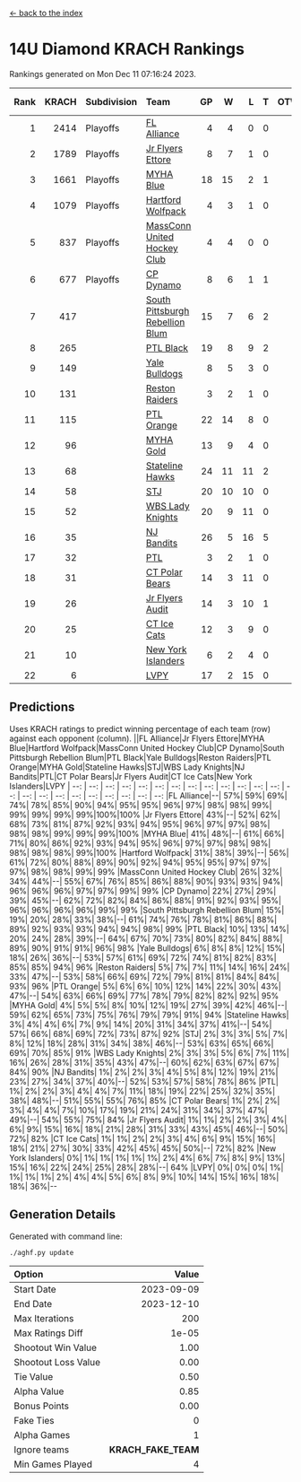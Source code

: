 [<- back to the index](readme.md)
# 14U Diamond KRACH Rankings
Rankings generated on Mon Dec 11 07:16:24 2023.

Rank|KRACH|Subdivision|Team|GP|W|L|T|OTW|OTL|SoS|Exp Wins|Win Diff
---:|---:|:---|:---|---:|---:|---:|---:|---:|---:|---:|---:|---:
1|2414|Playoffs|[FL Alliance](https://gamesheetstats.com/seasons/3663/teams/156905/schedule)|4|4|0|0|0|0|78|4.8|-0.0
2|1789|Playoffs|[Jr Flyers Ettore](https://gamesheetstats.com/seasons/3663/teams/140817/schedule)|8|7|1|0|0|1|338|7.9|0.0
3|1661|Playoffs|[MYHA Blue](https://gamesheetstats.com/seasons/3663/teams/140816/schedule)|18|15|2|1|2|0|337|16.4|0.0
4|1079|Playoffs|[Hartford Wolfpack](https://gamesheetstats.com/seasons/3663/teams/140814/schedule)|4|3|1|0|0|1|484|3.9|0.0
5|837|Playoffs|[MassConn United Hockey Club](https://gamesheetstats.com/seasons/3663/teams/140810/schedule)|4|4|0|0|0|0|26|4.9|0.0
6|677|Playoffs|[CP Dynamo](https://gamesheetstats.com/seasons/3663/teams/140823/schedule)|8|6|1|1|0|0|282|7.4|0.0
7|417||[South Pittsburgh Rebellion Blum](https://gamesheetstats.com/seasons/3663/teams/140812/schedule)|15|7|6|2|0|0|703|8.9|0.0
8|265||[PTL Black](https://gamesheetstats.com/seasons/3663/teams/140815/schedule)|19|8|9|2|0|0|790|9.8|-0.0
9|149||[Yale Bulldogs](https://gamesheetstats.com/seasons/3663/teams/156906/schedule)|8|5|3|0|1|0|120|5.9|0.0
10|131||[Reston Raiders](https://gamesheetstats.com/seasons/3663/teams/140829/schedule)|3|2|1|0|0|0|121|2.9|0.0
11|115||[PTL Orange](https://gamesheetstats.com/seasons/3663/teams/140821/schedule)|22|14|8|0|1|1|141|14.9|0.0
12|96||[MYHA Gold](https://gamesheetstats.com/seasons/3663/teams/140824/schedule)|13|9|4|0|0|1|52|9.9|0.0
13|68||[Stateline Hawks](https://gamesheetstats.com/seasons/3663/teams/140813/schedule)|24|11|11|2|1|1|253|12.9|0.0
14|58||[STJ](https://gamesheetstats.com/seasons/3663/teams/140822/schedule)|20|10|10|0|1|0|153|10.9|0.0
15|52||[WBS Lady Knights](https://gamesheetstats.com/seasons/3663/teams/140825/schedule)|20|9|11|0|0|0|301|9.9|0.0
16|35||[NJ Bandits](https://gamesheetstats.com/seasons/3663/teams/140811/schedule)|26|5|16|5|0|0|434|8.4|0.0
17|32||[PTL](https://gamesheetstats.com/seasons/3663/teams/140827/schedule)|3|2|1|0|0|0|18|2.9|0.0
18|31||[CT Polar Bears](https://gamesheetstats.com/seasons/3663/teams/140818/schedule)|14|3|11|0|0|0|481|3.9|0.0
19|26||[Jr Flyers Audit](https://gamesheetstats.com/seasons/3663/teams/140819/schedule)|14|3|10|1|0|0|151|4.4|0.0
20|25||[CT Ice Cats](https://gamesheetstats.com/seasons/3663/teams/140826/schedule)|12|3|9|0|0|1|310|3.9|0.0
21|10||[New York Islanders](https://gamesheetstats.com/seasons/3663/teams/140832/schedule)|6|2|4|0|0|0|32|2.9|0.0
22|6||[LVPY](https://gamesheetstats.com/seasons/3663/teams/140820/schedule)|17|2|15|0|0|0|54|2.9|0.0

## Predictions
Uses KRACH ratings to predict winning percentage of each team (row) against each opponent (column).
||FL Alliance|Jr Flyers Ettore|MYHA Blue|Hartford Wolfpack|MassConn United Hockey Club|CP Dynamo|South Pittsburgh Rebellion Blum|PTL Black|Yale Bulldogs|Reston Raiders|PTL Orange|MYHA Gold|Stateline Hawks|STJ|WBS Lady Knights|NJ Bandits|PTL|CT Polar Bears|Jr Flyers Audit|CT Ice Cats|New York Islanders|LVPY
| --: | --: | --: | --: | --: | --: | --: | --: | --: | --: | --: | --: | --: | --: | --: | --: | --: | --: | --: | --: | --: | --: | --: 
|FL Alliance|--| 57%| 59%| 69%| 74%| 78%| 85%| 90%| 94%| 95%| 95%| 96%| 97%| 98%| 98%| 99%| 99%| 99%| 99%| 99%|100%|100%
|Jr Flyers Ettore| 43%|--| 52%| 62%| 68%| 73%| 81%| 87%| 92%| 93%| 94%| 95%| 96%| 97%| 97%| 98%| 98%| 98%| 99%| 99%| 99%|100%
|MYHA Blue| 41%| 48%|--| 61%| 66%| 71%| 80%| 86%| 92%| 93%| 94%| 95%| 96%| 97%| 97%| 98%| 98%| 98%| 98%| 98%| 99%|100%
|Hartford Wolfpack| 31%| 38%| 39%|--| 56%| 61%| 72%| 80%| 88%| 89%| 90%| 92%| 94%| 95%| 95%| 97%| 97%| 97%| 98%| 98%| 99%| 99%
|MassConn United Hockey Club| 26%| 32%| 34%| 44%|--| 55%| 67%| 76%| 85%| 86%| 88%| 90%| 93%| 93%| 94%| 96%| 96%| 96%| 97%| 97%| 99%| 99%
|CP Dynamo| 22%| 27%| 29%| 39%| 45%|--| 62%| 72%| 82%| 84%| 86%| 88%| 91%| 92%| 93%| 95%| 96%| 96%| 96%| 96%| 99%| 99%
|South Pittsburgh Rebellion Blum| 15%| 19%| 20%| 28%| 33%| 38%|--| 61%| 74%| 76%| 78%| 81%| 86%| 88%| 89%| 92%| 93%| 93%| 94%| 94%| 98%| 99%
|PTL Black| 10%| 13%| 14%| 20%| 24%| 28%| 39%|--| 64%| 67%| 70%| 73%| 80%| 82%| 84%| 88%| 89%| 90%| 91%| 91%| 96%| 98%
|Yale Bulldogs|  6%|  8%|  8%| 12%| 15%| 18%| 26%| 36%|--| 53%| 57%| 61%| 69%| 72%| 74%| 81%| 82%| 83%| 85%| 85%| 94%| 96%
|Reston Raiders|  5%|  7%|  7%| 11%| 14%| 16%| 24%| 33%| 47%|--| 53%| 58%| 66%| 69%| 72%| 79%| 81%| 81%| 84%| 84%| 93%| 96%
|PTL Orange|  5%|  6%|  6%| 10%| 12%| 14%| 22%| 30%| 43%| 47%|--| 54%| 63%| 66%| 69%| 77%| 78%| 79%| 82%| 82%| 92%| 95%
|MYHA Gold|  4%|  5%|  5%|  8%| 10%| 12%| 19%| 27%| 39%| 42%| 46%|--| 59%| 62%| 65%| 73%| 75%| 76%| 79%| 79%| 91%| 94%
|Stateline Hawks|  3%|  4%|  4%|  6%|  7%|  9%| 14%| 20%| 31%| 34%| 37%| 41%|--| 54%| 57%| 66%| 68%| 69%| 72%| 73%| 87%| 92%
|STJ|  2%|  3%|  3%|  5%|  7%|  8%| 12%| 18%| 28%| 31%| 34%| 38%| 46%|--| 53%| 63%| 65%| 66%| 69%| 70%| 85%| 91%
|WBS Lady Knights|  2%|  3%|  3%|  5%|  6%|  7%| 11%| 16%| 26%| 28%| 31%| 35%| 43%| 47%|--| 60%| 62%| 63%| 67%| 67%| 84%| 90%
|NJ Bandits|  1%|  2%|  2%|  3%|  4%|  5%|  8%| 12%| 19%| 21%| 23%| 27%| 34%| 37%| 40%|--| 52%| 53%| 57%| 58%| 78%| 86%
|PTL|  1%|  2%|  2%|  3%|  4%|  4%|  7%| 11%| 18%| 19%| 22%| 25%| 32%| 35%| 38%| 48%|--| 51%| 55%| 55%| 76%| 85%
|CT Polar Bears|  1%|  2%|  2%|  3%|  4%|  4%|  7%| 10%| 17%| 19%| 21%| 24%| 31%| 34%| 37%| 47%| 49%|--| 54%| 55%| 75%| 84%
|Jr Flyers Audit|  1%|  1%|  2%|  2%|  3%|  4%|  6%|  9%| 15%| 16%| 18%| 21%| 28%| 31%| 33%| 43%| 45%| 46%|--| 50%| 72%| 82%
|CT Ice Cats|  1%|  1%|  2%|  2%|  3%|  4%|  6%|  9%| 15%| 16%| 18%| 21%| 27%| 30%| 33%| 42%| 45%| 45%| 50%|--| 72%| 82%
|New York Islanders|  0%|  1%|  1%|  1%|  1%|  1%|  2%|  4%|  6%|  7%|  8%|  9%| 13%| 15%| 16%| 22%| 24%| 25%| 28%| 28%|--| 64%
|LVPY|  0%|  0%|  0%|  1%|  1%|  1%|  1%|  2%|  4%|  4%|  5%|  6%|  8%|  9%| 10%| 14%| 15%| 16%| 18%| 18%| 36%|--

## Generation Details

Generated with command line:
```
./aghf.py update
```

| Option | Value |
| :----- | ----: |
| Start Date | 2023-09-09 |
| End Date | 2023-12-10 |
| Max Iterations | 200 |
| Max Ratings Diff | 1e-05 |
| Shootout Win Value | 1.00 |
| Shootout Loss Value | 0.00 |
| Tie Value | 0.50 |
| Alpha Value | 0.85 |
| Bonus Points | 0.00 |
| Fake Ties | 0 |
| Alpha Games | 1 |
| Ignore teams | __KRACH_FAKE_TEAM__ |
| Min Games Played | 4 |

